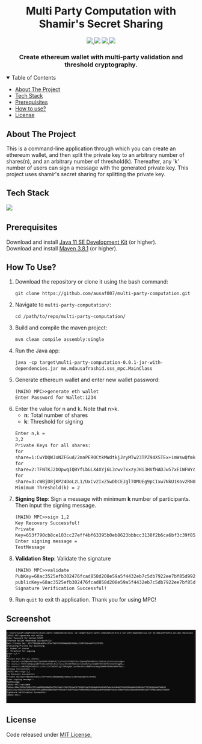 <h1 align="center">Multi Party Computation with Shamir's Secret Sharing</h1>
<p align="center">
  <a aria-label="GitHub license" href="https://github.com/ausaf007/multi-party-computation/blob/master/LICENSE" target="_blank">
    <img src= "https://img.shields.io/badge/LICENSE-MIT-brightgreen?style=for-the-badge" />
  </a>
  <a aria-label="Build Status" target="_blank">
    <img src="https://img.shields.io/badge/build-passing-brightgreen?style=for-the-badge" />
  </a>
  <a aria-label="GitHub contributors" href="https://github.com/ausaf007/multi-party-computation/graphs/contributors" target="_blank">
    <img src="https://img.shields.io/badge/Contributors-1-brightgreen?style=for-the-badge" />
  </a>
  <a aria-label="linkedin-shield" href="https://www.linkedin.com/in/md-ausaf-rashid/" target="_blank">
    <img src="https://img.shields.io/badge/-LinkedIn-black.svg?style=for-the-badge&logo=linkedin&colorB=555" />
  </a>
</p>

<h3 align="center">Create ethereum wallet with multi-party validation and threshold cryptography.  </h3>

<!-- TABLE OF CONTENTS -->
<details open>
  <summary>Table of Contents</summary>
  <ul>
    <li><a href="#about-the-project">About The Project</a></li>
    <li><a href="#tech-stack">Tech Stack</a></li>
    <li><a href="#prerequisites">Prerequisites</a></li>
    <li><a href="#how-to-use">How to use?</a></li>
    <li><a href="#license">License</a></li>
  </ul>
</details>

## About The Project

This is a command-line application through which you can create an ethereum wallet, and then split the private key to 
an arbitrary number of shares(n), and an arbitrary number of threshold(k). Thereafter, any 'k' number of users can 
sign a message with the generated private key. This project uses shamir's secret sharing for splitting the private key. 

## Tech Stack

[![](https://img.shields.io/badge/Built_with-Java-red?style=for-the-badge&logo=Java)](https://www.java.com/)

## Prerequisites

Download and install [Java 11 SE Development Kit](https://www.oracle.com/java/technologies/downloads/#java11) (or higher).  
Download and install [Maven 3.8.1](https://maven.apache.org/install.html) (or higher).

## How To Use?

1. Download the repository or clone it using the bash command:
   ``` 
   git clone https://github.com/ausaf007/multi-party-computation.git
   ```
2. Navigate to `multi-party-computation/`:
   ``` 
   cd /path/to/repo/multi-party-computation/
   ```
3. Build and compile the maven project:
   ``` 
   mvn clean compile assembly:single
   ```
4. Run the Java app:
   ``` 
   java -cp target\multi-party-computation-0.0.1-jar-with-dependencies.jar me.mdausafrashid.sss_mpc.MainClass
   ```
5. Generate ethereum wallet and enter new wallet password:
   ``` 
   (MAIN) MPC>>generate eth wallet
   Enter Password for Wallet:1234
   ```
6. Enter the value for n and k. Note that n>k.
   * **n**: Total number of shares
   * **k**: Threshold for signing
   ``` 
   Enter n,k =
   3,2
   Private Keys for all shares:
   for share=1:CwYDQWJoNZFGud/2mnPEROCtkMWdtkjJryMTw23TPZ94XSTEx+imWswQfmk98BI93zTAdkvGLytYEKxsoFny3g==
   for share=2:TFNTKJ2bOpwqIQBYfLbGLX4XYj6L3cwv7xxzyJHi3HVfHADJw57xEiWFWYcprmzQ887BSTXN+PzlhRaT8fqg9A==
   for share=3:cWBjD8jKP24OoLzL1/UxCv2IxZ5wDbCEJglTOMUEg9pCIxw7NkU1Kov2RN0lbUaLHpg3XB89tbGO9onGN5tnGw==
   Minimum Threshold(k) = 2
   ```
7. **Signing Step**: Sign a message with minimum **k** number of participants. Then input the signing message.
   ``` 
   (MAIN) MPC>>sign 1,2
   Key Recovery Successful!
   Private Key=653f790cb8ce103cc27eff4bf63395b0eb8623bbbcc3138f2b6ca6bf3c39f851
   Enter signing message =
   TestMessage
   ```
8. **Validation Step**: Validate the signature
   ```
   (MAIN) MPC>>validate
   PubKey=68ac3525efb302476fcad858d208e59a5f4432eb7c5db7922ee7bf85d9922afb201ab0494db50d7e6c8c440a9f1b9d328ba98d45d841b677678b2ddda27e8b39
   publicKey=68ac3525efb302476fcad858d208e59a5f4432eb7c5db7922ee7bf85d9922afb201ab0494db50d7e6c8c440a9f1b9d328ba98d45d841b677678b2ddda27e8b39
   Signature Verification Successful!
   ```
9. Run `quit` to exit th application. Thank you for using MPC!

## Screenshot

![Preview](./screenshot/running-steps.png)

## License
Code released under [MIT License.](https://github.com/ausaf007/multi-party-computation/blob/master/LICENSE)